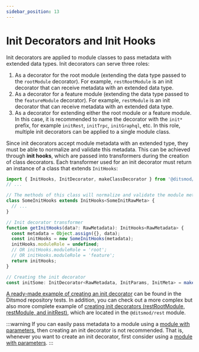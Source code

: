 ```yaml
---
sidebar_position: 13
---
```


# Init Decorators and Init Hooks

Init decorators are applied to module classes to pass metadata with extended data types. Init decorators can serve three roles:

1. As a decorator for the root module (extending the data type passed to the `rootModule` decorator). For example, `restRootModule` is an init decorator that can receive metadata with an extended data type.
2. As a decorator for a feature module (extending the data type passed to the `featureModule` decorator). For example, `restModule` is an init decorator that can receive metadata with an extended data type.
3. As a decorator for extending either the root module or a feature module. In this case, it is recommended to name the decorator with the `init*` prefix, for example `initRest`, `initTrpc`, `initGraphql`, etc. In this role, multiple init decorators can be applied to a single module class.

Since init decorators accept module metadata with an extended type, they must be able to normalize and validate this metadata. This can be achieved through **init hooks**, which are passed into transformers during the creation of class decorators. Each transformer used for an init decorator must return an instance of a class that extends `InitHooks`:

```ts {12,16}
import { InitHooks, InitDecorator, makeClassDecorator } from '@ditsmod/core';
// ...

// The methods of this class will normalize and validate the module metadata
class SomeInitHooks extends InitHooks<SomeInitRawMeta> {
  // ...
}

// Init decorator transformer
function getInitHooks(data?: RawMetadata): InitHooks<RawMetadata> {
  const metadata = Object.assign({}, data);
  const initHooks = new SomeInitHooks(metadata);
  initHooks.moduleRole = undefined;
  // OR initHooks.moduleRole = 'root';
  // OR initHooks.moduleRole = 'feature';
  return initHooks;
}

// Creating the init decorator
const initSome: InitDecorator<RawMetadata, InitParams, InitMeta> = makeClassDecorator(getInitHooks);
```

[A ready-made example of creating an init decorator][2] can be found in the Ditsmod repository tests. In addition, you can check out a more complex but also more complete example of [creating init decorators (restRootModule, restModule, and initRest)][3], which are located in the `@ditsmod/rest` module.

:::warning
If you can easily pass metadata to a module using a [module with parameters][1], then creating an init decorator is not recommended. That is, whenever you want to create an init decorator, first consider using a [module with parameters][1].
:::

[1]: /developer-guides/exports-and-imports/#ModuleWithParams
[2]: https://github.com/ditsmod/ditsmod/blob/168a9fe0712b5bedc5649908c4ada5158c956174/packages/core/src/init/module-normalizer.spec.ts#L282-L475
[3]: https://github.com/ditsmod/ditsmod/blob/168a9fe0712b5bedc5649908c4ada5158c956174/packages/rest/src/decorators/rest-init-hooks-and-metadata.ts
